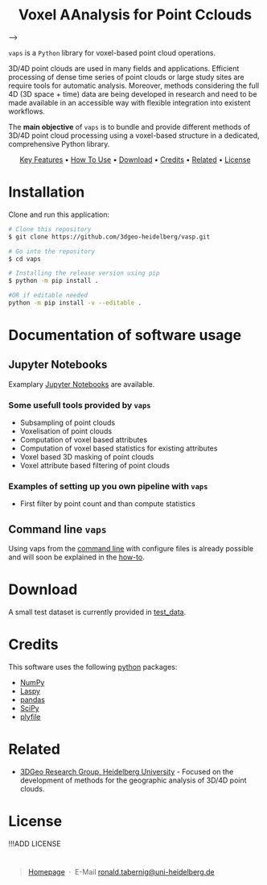 <!-- <p align="center">Welcome to ...
  <img src="https://github.com/3dgeo-heidelberg/vaps/blob/main/img/vaps_logo_temp.png?raw=true" height="150px">
</p>
<!-- <h1 align="center">
  <br>
  vaps
  <br>
</h1> -->
<h1 align="center"><strong>V</strong>oxel <strong>A</strong>Analysis for <strong>P</strong>oint <strong>C</strong>clouds</h4> -->

`vaps` is a `Python` library for voxel-based point cloud operations.

3D/4D point clouds are used in many fields and applications. Efficient processing of dense time series of point clouds or large study sites are require tools for automatic analysis. Moreover, methods considering the full 4D (3D space + time) data are being developed in research and need to be made available in an accessible way with flexible integration into existent workflows.

The **main objective** of `vaps` is to bundle and provide different methods of 3D/4D point cloud processing using a voxel-based structure in a dedicated, comprehensive Python library.

<p align="center">
  <a href="#key-features">Key Features</a> •
  <a href="#how-to-use">How To Use</a> •
  <a href="#download">Download</a> •
  <a href="#credits">Credits</a> •
  <a href="#related">Related</a> •
  <a href="#license">License</a>
</p>

# Installation
Clone and run this application:
```bash
# Clone this repository
$ git clone https://github.com/3dgeo-heidelberg/vasp.git

# Go into the repository
$ cd vaps

# Installing the release version using pip
$ python -m pip install .

#OR if editable needed
python -m pip install -v --editable .

```
# Documentation of software usage
## Jupyter Notebooks
Examplary [Jupyter Notebooks](./jupyter) are available.

### Some usefull tools provided by `vaps`
* Subsampling of point clouds
* Voxelisation of point clouds
* Computation of voxel based attributes
* Computation of voxel based statistics for existing attributes
* Voxel based 3D masking of point clouds
* Voxel attribute based filtering of point clouds

### Examples of setting up you own pipeline with `vaps`
* First filter by point count and than compute statistics

## Command line `vaps`
Using vaps from the [command line](./cmd) with configure files is already possible and will soon be explained in the [how-to](./cmd/how_to_command_line.md). 

# Download
A small test dataset is currently provided in [test_data](./test_data).

# Credits
This software uses the following [python](https://www.python.org/) packages:

- [NumPy](https://numpy.org/)
- [Laspy](https://github.com/laspy/laspy)
- [pandas](https://pandas.pydata.org/)
- [SciPy](https://scipy.org/)
- [plyfile](https://python-plyfile.readthedocs.io/)

# Related
- [3DGeo Research Group, Heidelberg University](https://github.com/3dgeo-heidelberg) - Focused on the development of methods for the geographic analysis of 3D/4D point clouds.

# License
!!!ADD LICENSE

# 
> [Homepage](https://www.geog.uni-heidelberg.de/3dgeo/index.html) &nbsp;&middot;&nbsp; E-Mail [ronald.tabernig@uni-heidelberg.de](ronald.tabernig@uni-heidelberg.de)

